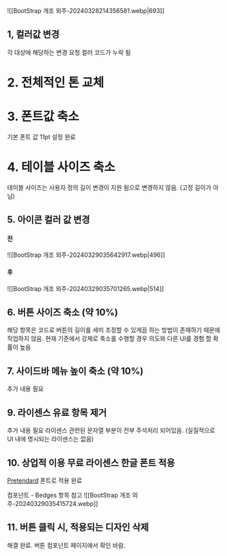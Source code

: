 ![[BootStrap 개조 외주-20240328214356581.webp|693]]


## 1, 컬러값 변경
각 대상에 해당하는 변경 요청 컬러 코드가 누락 됨
	

# 2. 전체적인 톤 교체

# 3. 폰트값 축소
기본 폰트 값 11pt 설정 완료

# 4. 테이블 사이즈 축소
테이블 사이즈는 사용자 정의 길이 변경이 지원 됨으로 변경하지 않음. (고정 길이가 아님)


## 5. 아이콘 컬러 값 변경
#### 전
![[BootStrap 개조 외주-20240329035642917.webp|496]]

#### 후
![[BootStrap 개조 외주-20240329035701265.webp|514]]

## 6. 버튼 사이즈 축소 (약 10%)
해당 항목은 코드로 버튼의 길이를 세미 조정할 수 있게끔 하는 방법이 존재하기 때문에 작업하지 않음.
현재 기준에서 강제로 축소를 수행할 경우 의도와 다른 UI를 경험 할 확률이 높음

## 7. 사이드바 메뉴 높이 축소 (약 10%)
추가 내용 필요

## 9. 라이센스 유료 항목 제거
추가 내용 필요
라이센스 관련된 문자열 부분이 전부 주석처리 되어있음. (실질적으로 UI 내에 명시되는 라이센스는 없음)

## 10. 상업적 이용 무료 라이센스 한글 폰트 적용
[Pretendard](https://cactus.tistory.com/306) 폰트로 적용 완료

컴포넌트 - Bedges 항목 참고
![[BootStrap 개조 외주-20240329035415724.webp]]

## 11. 버튼 클릭 시, 적용되는 디자인 삭제
해결 완료.
버튼 컴포넌트 페이지에서 확인 바람.

